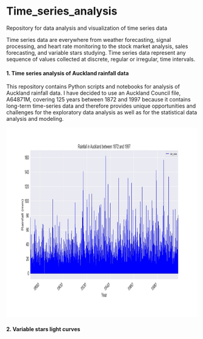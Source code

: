 # Time_series_analysis
Repository for data analysis and visualization of time series data

Time series data are everywhere from weather forecasting, signal processing, and heart rate monitoring to the stock market analysis, sales forecasting, and variable stars studying. Time series data represent any sequence of values collected at discrete, regular or irregular, time intervals.

#### 1. Time series analysis of Auckland rainfall data

This repository contains Python scripts and notebooks for analysis of Auckland rainfall data. I have decided to use an Auckland Council file, A64871M, covering 125 years between 1872 and 1997 because it contains long-term time-series data and therefore provides unique opportunities and challenges for the exploratory data analysis as well as for the statistical data analysis and modeling.

<p>
<img src="images/rainfall.jpg" width="900" height="500">
</p>

#### 2. Variable stars light curves
